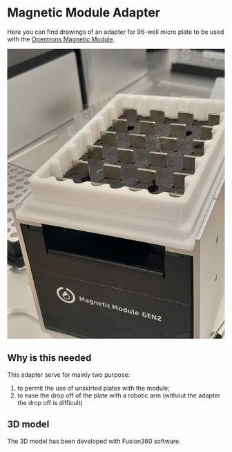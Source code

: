 # Magnetic Module Adapter

Here you can find drawings of an adapter for 96-well micro plate to be used with the [Opentrons Magnetic Module](https://opentrons.com/modules/magnetic-module/).

![Example of magnetic module mounting](assets/MagneticModuleAdapter_small.jpg)

## Why is this needed

This adapter serve for mainly two purpose:
1. to permit the use of unskirted plates with the module;
2. to ease the drop off of the plate with a robotic arm (without the adapter the drop off is difficult)

## 3D model

The 3D model has been developed with Fusion360 software.

